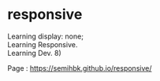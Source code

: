 # responsive

Learning display: none;<br>
Learning Responsive.<br>
Learning Dev. 8)<br>

Page : https://semihbk.github.io/responsive/
